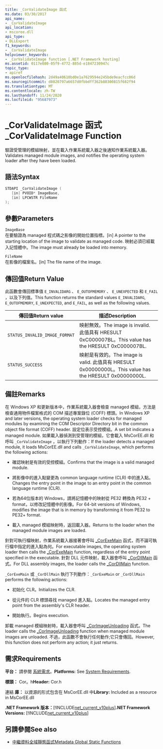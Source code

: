 ```yaml
---
title: _CorValidateImage 函式
ms.date: 03/30/2017
api_name:
- _CorValidateImage
api_location:
- mscoree.dll
api_type:
- DLLExport
f1_keywords:
- _CorValidateImage
helpviewer_keywords:
- _CorValidateImage function [.NET Framework hosting]
ms.assetid: 0117e080-05f9-4772-885d-e1847230947c
topic_type:
- apiref
ms.openlocfilehash: 2d49a40610bd0e1a7629594e245bde9eacfcc06d
ms.sourcegitcommit: d8020797a6657d0fbbdff362b80300815f682f94
ms.translationtype: MT
ms.contentlocale: zh-TW
ms.lasthandoff: 11/24/2020
ms.locfileid: "95687973"
---
```

# <a name="_corvalidateimage-function"></a><span data-ttu-id="1c2bf-102">_CorValidateImage 函式</span><span class="sxs-lookup"><span data-stu-id="1c2bf-102">_CorValidateImage Function</span></span>

<span data-ttu-id="1c2bf-103">驗證受管理的模組映射，並在載入作業系統載入器之後通知作業系統載入器。</span><span class="sxs-lookup"><span data-stu-id="1c2bf-103">Validates managed module images, and notifies the operating system loader after they have been loaded.</span></span>  
  
## <a name="syntax"></a><span data-ttu-id="1c2bf-104">語法</span><span class="sxs-lookup"><span data-stu-id="1c2bf-104">Syntax</span></span>  
  
```cpp  
STDAPI _CorValidateImage (
   [in] PVOID* ImageBase,  
   [in] LPCWSTR FileName  
);  
```  
  
## <a name="parameters"></a><span data-ttu-id="1c2bf-105">參數</span><span class="sxs-lookup"><span data-stu-id="1c2bf-105">Parameters</span></span>  

 `ImageBase`  
 <span data-ttu-id="1c2bf-106">在要驗證為 managed 程式碼之影像的開始位置指標。</span><span class="sxs-lookup"><span data-stu-id="1c2bf-106">[in] A pointer to the starting location of the image to validate as managed code.</span></span> <span data-ttu-id="1c2bf-107">映射必須已經載入記憶體中。</span><span class="sxs-lookup"><span data-stu-id="1c2bf-107">The image must already be loaded into memory.</span></span>  
  
 `FileName`  
 <span data-ttu-id="1c2bf-108">在影像的檔案名。</span><span class="sxs-lookup"><span data-stu-id="1c2bf-108">[in] The file name of the image.</span></span>  
  
## <a name="return-value"></a><span data-ttu-id="1c2bf-109">傳回值</span><span class="sxs-lookup"><span data-stu-id="1c2bf-109">Return Value</span></span>  

 <span data-ttu-id="1c2bf-110">此函數會傳回標準值 `E_INVALIDARG` 、 `E_OUTOFMEMORY` 、 `E_UNEXPECTED` 和 `E_FAIL` ，以及下列值。</span><span class="sxs-lookup"><span data-stu-id="1c2bf-110">This function returns the standard values `E_INVALIDARG`, `E_OUTOFMEMORY`, `E_UNEXPECTED`, and `E_FAIL`, as well as the following values.</span></span>  
  
|<span data-ttu-id="1c2bf-111">傳回值</span><span class="sxs-lookup"><span data-stu-id="1c2bf-111">Return value</span></span>|<span data-ttu-id="1c2bf-112">描述</span><span class="sxs-lookup"><span data-stu-id="1c2bf-112">Description</span></span>|  
|------------------|-----------------|  
|`STATUS_INVALID_IMAGE_FORMAT`|<span data-ttu-id="1c2bf-113">映射無效。</span><span class="sxs-lookup"><span data-stu-id="1c2bf-113">The image is invalid.</span></span> <span data-ttu-id="1c2bf-114">此值具有 HRESULT 0xC000007BL。</span><span class="sxs-lookup"><span data-stu-id="1c2bf-114">This value has the HRESULT 0xC000007BL.</span></span>|  
|`STATUS_SUCCESS`|<span data-ttu-id="1c2bf-115">映射是有效的。</span><span class="sxs-lookup"><span data-stu-id="1c2bf-115">The image is valid.</span></span> <span data-ttu-id="1c2bf-116">此值具有 HRESULT 0x00000000L。</span><span class="sxs-lookup"><span data-stu-id="1c2bf-116">This value has the HRESULT 0x00000000L.</span></span>|  
  
## <a name="remarks"></a><span data-ttu-id="1c2bf-117">備註</span><span class="sxs-lookup"><span data-stu-id="1c2bf-117">Remarks</span></span>  

 <span data-ttu-id="1c2bf-118">在 Windows XP 和更新版本中，作業系統載入器會檢查 managed 模組，方法是檢查通用物件檔案格式的 COM 描述專案錄位 (COFF) 標頭。</span><span class="sxs-lookup"><span data-stu-id="1c2bf-118">In Windows XP and later versions, the operating system loader checks for managed modules by examining the COM Descriptor Directory bit in the common object file format (COFF) header.</span></span> <span data-ttu-id="1c2bf-119">設定位表示受控模組。</span><span class="sxs-lookup"><span data-stu-id="1c2bf-119">A set bit indicates a managed module.</span></span> <span data-ttu-id="1c2bf-120">如果載入器偵測到受管理的模組，它會載入 MsCorEE.dll 和呼叫 `_CorValidateImage` ，以執行下列動作：</span><span class="sxs-lookup"><span data-stu-id="1c2bf-120">If the loader detects a managed module, it loads MsCorEE.dll and calls `_CorValidateImage`, which performs the following actions:</span></span>  
  
- <span data-ttu-id="1c2bf-121">確認映射是有效的受控模組。</span><span class="sxs-lookup"><span data-stu-id="1c2bf-121">Confirms that the image is a valid managed module.</span></span>  
  
- <span data-ttu-id="1c2bf-122">將影像中的進入點變更為 common language runtime (CLR) 中的進入點。</span><span class="sxs-lookup"><span data-stu-id="1c2bf-122">Changes the entry point in the image to an entry point in the common language runtime (CLR).</span></span>  
  
- <span data-ttu-id="1c2bf-123">若為64位版本的 Windows，請將記憶體中的映射從 PE32 轉換為 PE32 + format，以修改記憶體中的影像。</span><span class="sxs-lookup"><span data-stu-id="1c2bf-123">For 64-bit versions of Windows, modifies the image that is in memory by transforming it from PE32 to PE32+ format.</span></span>  
  
- <span data-ttu-id="1c2bf-124">載入 managed 模組映射時，返回載入器。</span><span class="sxs-lookup"><span data-stu-id="1c2bf-124">Returns to the loader when the managed module images are loaded.</span></span>  
  
 <span data-ttu-id="1c2bf-125">針對可執行檔映射，作業系統載入器接著會呼叫 [_CorExeMain](corexemain-function.md) 函式，而不論可執行檔中指定的進入點為何。</span><span class="sxs-lookup"><span data-stu-id="1c2bf-125">For executable images, the operating system loader then calls the [_CorExeMain](corexemain-function.md) function, regardless of the entry point specified in the executable.</span></span> <span data-ttu-id="1c2bf-126">針對 DLL 元件映射，載入器會呼叫 [_CorDllMain](cordllmain-function.md) 函式。</span><span class="sxs-lookup"><span data-stu-id="1c2bf-126">For DLL assembly images, the loader calls the [_CorDllMain](cordllmain-function.md) function.</span></span>  
  
 <span data-ttu-id="1c2bf-127">`_CorExeMain` 或 `_CorDllMain` 執行下列動作：</span><span class="sxs-lookup"><span data-stu-id="1c2bf-127">`_CorExeMain` or `_CorDllMain` performs the following actions:</span></span>  
  
- <span data-ttu-id="1c2bf-128">初始化 CLR。</span><span class="sxs-lookup"><span data-stu-id="1c2bf-128">Initializes the CLR.</span></span>  
  
- <span data-ttu-id="1c2bf-129">從元件的 CLR 標頭尋找 managed 進入點。</span><span class="sxs-lookup"><span data-stu-id="1c2bf-129">Locates the managed entry point from the assembly's CLR header.</span></span>  
  
- <span data-ttu-id="1c2bf-130">開始執行。</span><span class="sxs-lookup"><span data-stu-id="1c2bf-130">Begins execution.</span></span>  
  
 <span data-ttu-id="1c2bf-131">卸載 managed 模組映射時，載入器會呼叫 [_CorImageUnloading](corimageunloading-function.md) 函式。</span><span class="sxs-lookup"><span data-stu-id="1c2bf-131">The loader calls the [_CorImageUnloading](corimageunloading-function.md) function when managed module images are unloaded.</span></span> <span data-ttu-id="1c2bf-132">不過，此函數不會執行任何動作;它只會傳回。</span><span class="sxs-lookup"><span data-stu-id="1c2bf-132">However, this function does not perform any action; it just returns.</span></span>  
  
## <a name="requirements"></a><span data-ttu-id="1c2bf-133">需求</span><span class="sxs-lookup"><span data-stu-id="1c2bf-133">Requirements</span></span>  

 <span data-ttu-id="1c2bf-134">**平台：** 請參閱 [系統需求](../../get-started/system-requirements.md)。</span><span class="sxs-lookup"><span data-stu-id="1c2bf-134">**Platforms:** See [System Requirements](../../get-started/system-requirements.md).</span></span>  
  
 <span data-ttu-id="1c2bf-135">**標頭：** Cor。h</span><span class="sxs-lookup"><span data-stu-id="1c2bf-135">**Header:** Cor.h</span></span>  
  
 <span data-ttu-id="1c2bf-136">連結 **庫：** 以資源的形式包含在 MsCorEE.dll 中</span><span class="sxs-lookup"><span data-stu-id="1c2bf-136">**Library:** Included as a resource in MsCorEE.dll</span></span>  
  
 <span data-ttu-id="1c2bf-137">**.NET Framework 版本：**[!INCLUDE[net_current_v10plus](../../../../includes/net-current-v10plus-md.md)]</span><span class="sxs-lookup"><span data-stu-id="1c2bf-137">**.NET Framework Versions:** [!INCLUDE[net_current_v10plus](../../../../includes/net-current-v10plus-md.md)]</span></span>  
  
## <a name="see-also"></a><span data-ttu-id="1c2bf-138">另請參閱</span><span class="sxs-lookup"><span data-stu-id="1c2bf-138">See also</span></span>

- [<span data-ttu-id="1c2bf-139">中繼資料全域靜態函式</span><span class="sxs-lookup"><span data-stu-id="1c2bf-139">Metadata Global Static Functions</span></span>](../metadata/metadata-global-static-functions.md)

